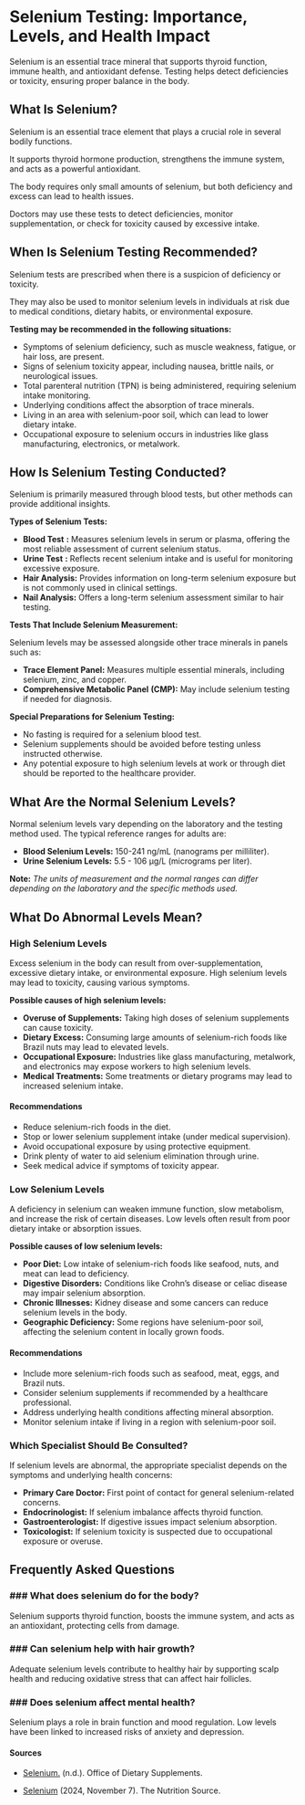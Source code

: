 # Selenium Testing: Importance, Levels, and Health Impact

Selenium is an essential trace mineral that supports thyroid function, immune health, and antioxidant defense. Testing helps detect deficiencies or toxicity, ensuring proper balance in the body.

## What Is Selenium?

Selenium is an essential trace element that plays a crucial role in several bodily functions.

It supports thyroid hormone production, strengthens the immune system, and acts as a powerful antioxidant.

The body requires only small amounts of selenium, but both deficiency and excess can lead to health issues.

Doctors may use these tests to detect deficiencies, monitor supplementation, or check for toxicity caused by excessive intake.

## When Is Selenium Testing Recommended?

Selenium tests are prescribed when there is a suspicion of deficiency or toxicity.

They may also be used to monitor selenium levels in individuals at risk due to medical conditions, dietary habits, or environmental exposure.

**Testing may be recommended in the following situations:**

- Symptoms of selenium deficiency, such as muscle weakness, fatigue, or hair loss, are present.
- Signs of selenium toxicity appear, including nausea, brittle nails, or neurological issues.
- Total parenteral nutrition (TPN) is being administered, requiring selenium intake monitoring.
- Underlying conditions affect the absorption of trace minerals.
- Living in an area with selenium-poor soil, which can lead to lower dietary intake.
- Occupational exposure to selenium occurs in industries like glass manufacturing, electronics, or metalwork.

## How Is Selenium Testing Conducted?

Selenium is primarily measured through blood tests, but other methods can provide additional insights.

**Types of Selenium Tests:**

- **Blood Test** **:** Measures selenium levels in serum or plasma, offering the most reliable assessment of current selenium status.
- **Urine Test** **:** Reflects recent selenium intake and is useful for monitoring excessive exposure.
- **Hair Analysis:** Provides information on long-term selenium exposure but is not commonly used in clinical settings.
- **Nail Analysis:** Offers a long-term selenium assessment similar to hair testing.

**Tests That Include Selenium Measurement:**

Selenium levels may be assessed alongside other trace minerals in panels such as:

- **Trace Element Panel:** Measures multiple essential minerals, including selenium, zinc, and copper.
- **Comprehensive Metabolic Panel** **(CMP):** May include selenium testing if needed for diagnosis.

**Special Preparations for Selenium Testing:**

- No fasting is required for a selenium blood test.
- Selenium supplements should be avoided before testing unless instructed otherwise.
- Any potential exposure to high selenium levels at work or through diet should be reported to the healthcare provider.

## What Are the Normal Selenium Levels?

Normal selenium levels vary depending on the laboratory and the testing method used. The typical reference ranges for adults are:

- **Blood Selenium Levels:** 150-241 ng/mL (nanograms per milliliter).
- **Urine Selenium Levels:** 5.5 - 106 µg/L (micrograms per liter).

**Note:** _The units of measurement and the normal ranges can differ depending on the laboratory and the specific methods used._

## What Do Abnormal Levels Mean?

### High Selenium Levels

Excess selenium in the body can result from over-supplementation, excessive dietary intake, or environmental exposure. High selenium levels may lead to toxicity, causing various symptoms.

**Possible causes of high selenium levels:**

- **Overuse of Supplements:** Taking high doses of selenium supplements can cause toxicity.
- **Dietary Excess:** Consuming large amounts of selenium-rich foods like Brazil nuts may lead to elevated levels.
- **Occupational Exposure:** Industries like glass manufacturing, metalwork, and electronics may expose workers to high selenium levels.
- **Medical Treatments:** Some treatments or dietary programs may lead to increased selenium intake.

#### Recommendations

- Reduce selenium-rich foods in the diet.
- Stop or lower selenium supplement intake (under medical supervision).
- Avoid occupational exposure by using protective equipment.
- Drink plenty of water to aid selenium elimination through urine.
- Seek medical advice if symptoms of toxicity appear.

### Low Selenium Levels

A deficiency in selenium can weaken immune function, slow metabolism, and increase the risk of certain diseases. Low levels often result from poor dietary intake or absorption issues.

**Possible causes of low selenium levels:**

- **Poor Diet:** Low intake of selenium-rich foods like seafood, nuts, and meat can lead to deficiency.
- **Digestive Disorders:** Conditions like Crohn’s disease or celiac disease may impair selenium absorption.
- **Chronic Illnesses:** Kidney disease and some cancers can reduce selenium levels in the body.
- **Geographic Deficiency:** Some regions have selenium-poor soil, affecting the selenium content in locally grown foods.

#### Recommendations

- Include more selenium-rich foods such as seafood, meat, eggs, and Brazil nuts.
- Consider selenium supplements if recommended by a healthcare professional.
- Address underlying health conditions affecting mineral absorption.
- Monitor selenium intake if living in a region with selenium-poor soil.

### Which Specialist Should Be Consulted?

If selenium levels are abnormal, the appropriate specialist depends on the symptoms and underlying health concerns:

- **Primary Care Doctor:** First point of contact for general selenium-related concerns.
- **Endocrinologist:** If selenium imbalance affects thyroid function.
- **Gastroenterologist:** If digestive issues impact selenium absorption.
- **Toxicologist:** If selenium toxicity is suspected due to occupational exposure or overuse.

## Frequently Asked Questions

### \#\#\# What does selenium do for the body?

Selenium supports thyroid function, boosts the immune system, and acts as an antioxidant, protecting cells from damage.

### \#\#\# Can selenium help with hair growth?

Adequate selenium levels contribute to healthy hair by supporting scalp health and reducing oxidative stress that can affect hair follicles.

### \#\#\# Does selenium affect mental health?

Selenium plays a role in brain function and mood regulation. Low levels have been linked to increased risks of anxiety and depression.

 #### Sources

- [Selenium.](https://ods.od.nih.gov/factsheets/Selenium/healthProfessional/#:~:text=Concentrations%20in%20plasma%2C%20serum%2C%20and,years%20%5B3%2C4%5D.) (n.d.). Office of Dietary Supplements.

- [Selenium](https://nutritionsource.hsph.harvard.edu/selenium/) (2024, November 7). The Nutrition Source.